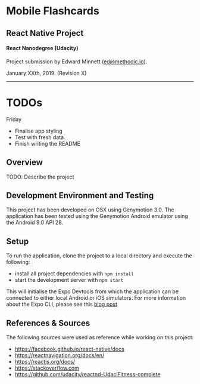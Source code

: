 # Mobile Flashcards
## React Native Project
#### React Nanodegree (Udacity)
Project submission by Edward Minnett (ed@methodic.io).

January XXth, 2019. (Revision X)

----------

# TODOs

Friday
- Finalise app styling
- Test with fresh data.
- Finish writing the README

## Overview

TODO: Describe the project

## Development Environment and Testing

This project has been developed on OSX using Genymotion 3.0. The application has been tested using the Genymotion Android emulator using the Android 9.0 API 28.

## Setup

To run the application, clone the project to a local directory and execute the following:

* install all project dependencies with `npm install`
* start the development server with `npm start`

This will initialise the Expo Devtools from which the application can be connected to either local Android or iOS simulators. For more information about the Expo CLI, please see this [blog post](https://blog.expo.io/expo-cli-2-0-released-a7a9c250e99c)

## References & Sources

The following sources were used as reference while working on this project:

- https://facebook.github.io/react-native/docs
- https://reactnavigation.org/docs/en/
- https://reactjs.org/docs/
- https://stackoverflow.com
- https://github.com/udacity/reactnd-UdaciFitness-complete
